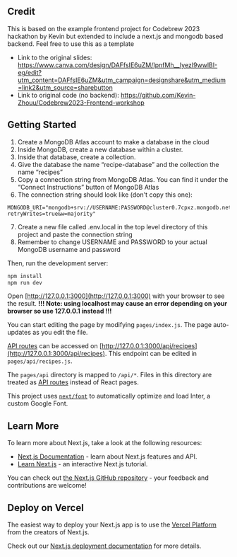 ## Credit

This is based on the example frontend project for Codebrew 2023 hackathon by Kevin but extended to include a next.js and mongodb based backend. Feel free to use this as a template<br>

- Link to the original slides:
https://www.canva.com/design/DAFfsIE6uZM/IpnfMh__IyezI9wwlBI-eg/edit?utm_content=DAFfsIE6uZM&utm_campaign=designshare&utm_medium=link2&utm_source=sharebutton
- Link to original code (no backend):
https://github.com/Kevin-Zhouu/Codebrew2023-Frontend-workshop

## Getting Started

1. Create a MongoDB Atlas account to make a database in the cloud
2. Inside MongoDB, create a new database within a cluster.
3. Inside that database, create a collection.
4. Give the database the name “recipe-database” and the collection the name “recipes”
5. Copy a connection string from MongoDB Atlas. You can find it under the “Connect Instructions” button of MongoDB Atlas
6. The connection string should look like (don't copy this one):
```
MONGODB_URI="mongodb+srv://USERNAME:PASSWORD@cluster0.7cpxz.mongodb.net?retryWrites=true&w=majority"
```
7. Create a new file called .env.local in the top level directory of this project and paste the connection string
8. Remember to change USERNAME and PASSWORD to your actual MongoDB username and password

Then, run the development server:

```bash
npm install
npm run dev
```

Open [http://127.0.0.1:3000](http://127.0.0.1:3000) with your browser to see the result.
**!!! Note: using localhost may cause an error depending on your browser so use 127.0.0.1 instead !!!**

You can start editing the page by modifying `pages/index.js`. The page auto-updates as you edit the file.

[API routes](https://nextjs.org/docs/api-routes/introduction) can be accessed on [http://127.0.0.1:3000/api/recipes](http://127.0.0.1:3000/api/recipes). This endpoint can be edited in `pages/api/recipes.js`.

The `pages/api` directory is mapped to `/api/*`. Files in this directory are treated as [API routes](https://nextjs.org/docs/api-routes/introduction) instead of React pages.

This project uses [`next/font`](https://nextjs.org/docs/basic-features/font-optimization) to automatically optimize and load Inter, a custom Google Font.

## Learn More

To learn more about Next.js, take a look at the following resources:

- [Next.js Documentation](https://nextjs.org/docs) - learn about Next.js features and API.
- [Learn Next.js](https://nextjs.org/learn) - an interactive Next.js tutorial.

You can check out [the Next.js GitHub repository](https://github.com/vercel/next.js/) - your feedback and contributions are welcome!

## Deploy on Vercel

The easiest way to deploy your Next.js app is to use the [Vercel Platform](https://vercel.com/new?utm_medium=default-template&filter=next.js&utm_source=create-next-app&utm_campaign=create-next-app-readme) from the creators of Next.js.

Check out our [Next.js deployment documentation](https://nextjs.org/docs/deployment) for more details.
